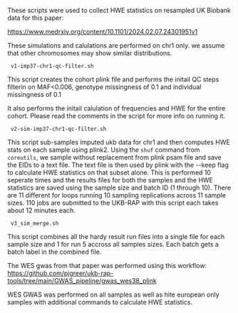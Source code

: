 These scripts were used to collect HWE statistics on resampled UK Biobank data for this paper:

https://www.medrxiv.org/content/10.1101/2024.02.07.24301951v1

These simulations and calulations are performed on chr1 only. we assume that other chromosomes may show similar distributions.

<code> v1-imp37-chr1-qc-filter.sh </code>

This script creates the cohort plink file and performs the initail QC steps filterin on MAF<0.006, genotype missingness of 0.1 and individual missingness of 0.1

It also performs the initail calulation of frequencies and HWE for the entire cohort. Please read the comments in the script for more info on running it.


<code> v2-sim-imp37-chr1-qc-filter.sh </code>

This script sub-samples imputed ukb data for chr1 and then computes HWE stats on each sample using plink2. Using the <code>shuf</code> command from <code>coreutils</code>, we sample without replacement from plink psam file and save the EIDs to a text file. The text file is then used by plink with the --keep flag to calculate HWE statistics on that subset alone. This is performed 10 seperate times and the results files for both the samples and the HWE statistics are saved using the sample size and batch ID (1 through 10).  There are 11 different for loops running 10 sampling replications across 11 sample sizes. 110 jobs are submitted to the UKB-RAP with this script each takes about 12 minutes each.


<code> v3_sim_merge.sh </code>

This script combines all the hardy result run files into a single file for each sample size and 1 for run 5 accross all samples sizes. Each batch gets a batch label in the combined file. 


The WES gwas from that paper was performed using this workflow:
https://github.com/pjgreer/ukb-rap-tools/tree/main/GWAS_pipeline/gwas_wes38_plink

WES GWAS was performed on all samples as well as hite european only samples with additional commands to calculate HWE statistics.

